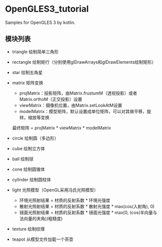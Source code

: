 # OpenGLES3_tutorial

Samples for OpenGLES 3 by kotlin.

## 模块列表

- triangle 绘制简单三角形

- rectangle 绘制矩行（分别使用glDrawArrays和glDrawElements绘制矩形）

- star 绘制五角星

- matrix 矩阵变换
    - projMatrix：投影矩阵，由Matrix.frustumM（透视投影）或者Matrix.orthoM（正交投影）设置
    - viewMatrix：摄像机位置，由Matrix.setLookAtM设置
    - modelMatrix：模型矩阵，默认设置成单位矩阵，可以对其做平移，旋转，缩放等变换

    最终矩阵 = projMatrix * viewMatrix * modelMatrix
    
- circle 绘制圆（多边形）

- cube 绘制立方体

- ball 绘制球

- cone 绘制圆锥体

- cylinder 绘制圆柱体

- light 光照模型（OpenGL采用冯氏光照模型）

    - 环境光照射结果 = 材质的反射系数 * 环境光强度
    - 散射光照射结果 = 材质的反射系数 * 散射光强度 * max(cos(入射角), 0)
    - 镜面光照射结果 = 材质的反射系数 * 镜面光强度 * max(0, (cos(半向量与法向量的夹角))粗糙度)
    
- texture 绘制纹理

- teapot 从模型文件加载一个茶壶

